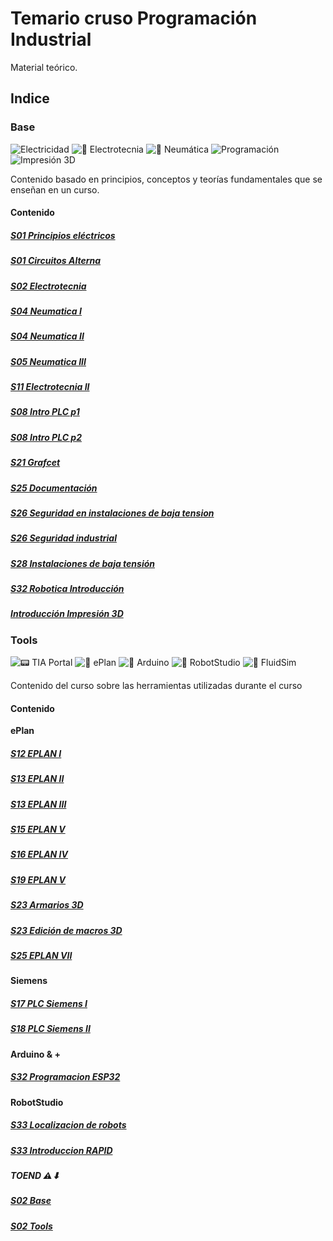 # Temario cruso Programación Industrial
Material teórico.
## Indice
### Base
![Electricidad](https://img.shields.io/badge/Electricidad%20⚡-Theory-blue)
![🔧 Electrotecnia](https://img.shields.io/badge/Electrotecnia%20🔧-Theory-blue)
![💨 Neumática](https://img.shields.io/badge/Neumática%20💨-Theory-blue)
![Programación](https://img.shields.io/badge/Programación%20💻-Theory-blue)
![Impresión 3D](https://img.shields.io/badge/Impresion%203D%20🖨-Theory-blue)

Contenido basado en principios, conceptos y teorías fundamentales que se enseñan en un curso.
#### Contenido
##### [S01 Principios eléctricos](./Base/S01%20-%20Principios%20eléctricos.pdf)
##### [S01 Circuitos Alterna](./Base/S01%20-%20CircuitosAlterna.pdf)
##### [S02 Electrotecnia](./Base/S02%20-%20Electrotecnia.pdf)
##### [S04 Neumatica I](./Base/S04%20-%20Neumatica%20I.pdf)
##### [S04 Neumatica II](./Base/S04%20-%20Neumatica%20II.pdf)
##### [S05 Neumatica III](./Base/S05%20-%20Neumatica%20III.pdf)
##### [S11 Electrotecnia II](./Base/S11%20-%20Electrotecnia%20II.pdf)
##### [S08 Intro PLC p1](./Base/S08%20-%20Introducción%20a%20PLC%20V4.pdf)
##### [S08 Intro PLC p2](./Base/S08%20-%20Introducción%20a%20PLC%20-%20Logica%20V2.pdf)
##### [S21 Grafcet](./Base/S21%20-%20GRAFCET.pdf)
##### [S25 Documentación](./Base/S25%20-%20Documentación.pdf)
##### [S26 Seguridad en instalaciones de baja tension](./Base/S26%20-%20Seguridad%20en%20intalaciones%20de%20baja%20tension.pdf)
##### [S26 Seguridad industrial](./Base/S26%20-Seguridad%20industrial.pdf)
##### [S28 Instalaciones de baja tensión](./Base/S28%20-%20Intalaciones%20de%20baja%20tension.pdf)
##### [S32 Robotica Introducción](./Base/S32%20-%20Robotica%20-%20Introduccion%20I.pdf)
##### [Introducción Impresión 3D](./Base/Introducció%20Impressio%203D.pdf)



### Tools
![📟 TIA Portal](https://img.shields.io/badge/TIA%20Portal%20📟-Software-green)
![🔌 ePlan](https://img.shields.io/badge/ePlan%20🔌-Software-green)
![🔫 Arduino](https://img.shields.io/badge/Arduino%20💡-Software-00878F?logo=arduino&logoColor=white)
![🤖 RobotStudio](https://img.shields.io/badge/RobotStudio%20🤖-Software-0055DA?logo=rapid&logoColor=white)
![🔫 FluidSim](https://img.shields.io/badge/FluidSim%20🔫-Simulation-yellow)



Contenido del curso sobre las herramientas utilizadas durante el curso

#### Contenido

**ePlan**
##### [S12 EPLAN I](./Tools/S12%20-%20EPLANI-Introducción%20al%20Diseño%20Eléctrico%20con%20EPLAN.pdf)
##### [S13 EPLAN II](./Tools/S13%20-%20EPLAN%20II%20-%20Conexiones,%20espejos%20de%20contactos,%20bornes.pdf)
##### [S13 EPLAN III](./Tools/S13%20-%20EPLAN%20III%20-%20Estructuras,%20articulos,%20area%20de%20trabajo.pdf)
##### [S15 EPLAN V](./Tools/S15%20-%20Diseño%20electrico%20con%20EPLAN%20V%20Macros,%20mangueras.pdf)
##### [S16 EPLAN IV](./Tools/S16%20-%20EPLAN%20IV%20-%20Conexiones.pdf)
##### [S19 EPLAN V](./Tools/S19%20-%20Diseño%20electrico%20con%20EPLANV-PLC.pdf)
##### [S23 Armarios 3D](./Tools/S23%20-%20Armarios%203D.pdf)
##### [S23 Edición de macros 3D](./Tools/S23-%20Edición%20de%20macros%203D.pdf)
##### [S25 EPLAN VII](./Tools/S25%20-%20Diseño%20electrico%20con%20EPLAN_VII.pdf)

**Siemens**
##### [S17 PLC Siemens I](./Tools/S17%20-%20Programacion%20PLC%20Siemens%20I.pdf)
##### [S18 PLC Siemens II](./Tools/S18%20-%20Programacion%20PLC%20Siemens%20II.pdf)


**Arduino & +**
##### [S32 Programacion ESP32](./Tools/S32%20-%20Programacion%20ESP32.pdf)

**RobotStudio**
##### [S33 Localizacion de robots](./Tools/S33%20-%20Localización%20de%20robots.pdf)
##### [S33 Introduccion RAPID](./Tools/S33%20+%20INTRODUCCIO%20RAPID.pdf)


##### TOEND ⚠⬇
##### [S02 Base](./Base)
##### [S02 Tools](./Tools)